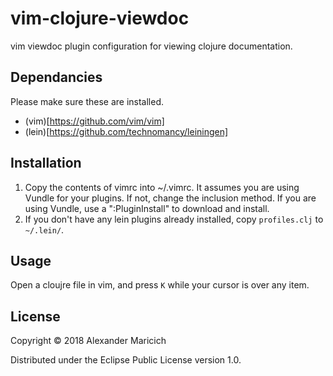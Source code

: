 # vim-clojure-viewdoc

vim viewdoc plugin configuration for viewing clojure documentation.

## Dependancies

Please make sure these are installed.
 - (vim)[https://github.com/vim/vim]
 - (lein)[https://github.com/technomancy/leiningen]

## Installation

1. Copy the contents of vimrc into ~/.vimrc. It assumes you are using Vundle
   for your plugins. If not, change the inclusion method. If you are using
   Vundle, use a ":PluginInstall" to download and install.
2. If you don't have any lein plugins already installed, copy `profiles.clj`
   to `~/.lein/`.

## Usage

Open a cloujre file in vim, and press `K` while your cursor is over any item.


## License

Copyright © 2018 Alexander Maricich

Distributed under the Eclipse Public License version 1.0.
